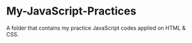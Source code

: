 # My-JavaScript-Practices
A folder that contains my practice JavaScript codes applied on HTML &amp; CSS.
